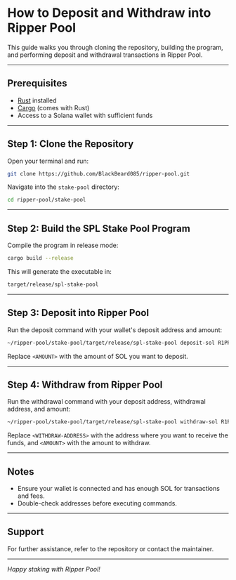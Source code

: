 # How to Deposit and Withdraw into Ripper Pool

This guide walks you through cloning the repository, building the program, and performing deposit and withdrawal transactions in Ripper Pool.

---

## Prerequisites

- [Rust](https://www.rust-lang.org/tools/install) installed
- [Cargo](https://doc.rust-lang.org/cargo/getting-started/installation.html) (comes with Rust)
- Access to a Solana wallet with sufficient funds

---

## Step 1: Clone the Repository

Open your terminal and run:

```bash
git clone https://github.com/BlackBeard085/ripper-pool.git
```

Navigate into the `stake-pool` directory:

```bash
cd ripper-pool/stake-pool
```

---

## Step 2: Build the SPL Stake Pool Program

Compile the program in release mode:

```bash
cargo build --release
```

This will generate the executable in:

```bash
target/release/spl-stake-pool
```

---

## Step 3: Deposit into Ripper Pool

Run the deposit command with your wallet's deposit address and amount:

```bash
~/ripper-pool/stake-pool/target/release/spl-stake-pool deposit-sol R1PP3RkqTJniWgzJgeymd4rFpdpXcmjywVomMpd8eAY <AMOUNT>
```

Replace `<AMOUNT>` with the amount of SOL you want to deposit.

---

## Step 4: Withdraw from Ripper Pool

Run the withdrawal command with your deposit address, withdrawal address, and amount:

```bash
~/ripper-pool/stake-pool/target/release/spl-stake-pool withdraw-sol R1PP3RkqTJniWgzJgeymd4rFpdpXcmjywVomMpd8eAY <WITHDRAW-ADDRESS> <AMOUNT>
```

Replace `<WITHDRAW-ADDRESS>` with the address where you want to receive the funds, and `<AMOUNT>` with the amount to withdraw.

---

## Notes
- Ensure your wallet is connected and has enough SOL for transactions and fees.
- Double-check addresses before executing commands.

---

## Support

For further assistance, refer to the repository or contact the maintainer.

---

*Happy staking with Ripper Pool!*
